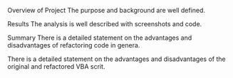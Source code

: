 Overview of Project
The purpose and background are well defined.

Results
The analysis is well described with screenshots and code.

Summary
There is a detailed statement on the advantages and disadvantages of refactoring code in genera.

There is a detailed statement on the advantages and disadvantages of the original and refactored VBA scrit.